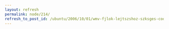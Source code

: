 ```yaml
---
layout: refresh
permalink: node/214/
refresh_to_post_id: /ubuntu/2006/10/01/wmv-fjlok-lejtszshoz-szksges-codec-ek
---
```

